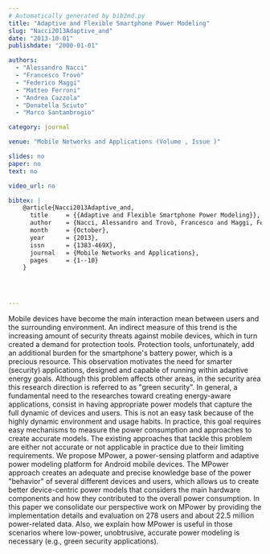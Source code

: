 ```yaml
---
# Automatically generated by bib2md.py
title: "Adaptive and Flexible Smartphone Power Modeling"
slug: "Nacci2013Adaptive_and"
date: "2013-10-01"
publishdate: "2000-01-01"

authors:
  - "Alessandro Nacci"
  - "Francesco Trovò"
  - "Federico Maggi"
  - "Matteo Ferroni"
  - "Andrea Cazzola"
  - "Donatella Sciuto"
  - "Marco Santambrogio"

category: journal

venue: "Mobile Networks and Applications (Volume , Issue )"

slides: no
paper: no
text: no

video_url: no

bibtex: |
    @article{Nacci2013Adaptive_and,
      title     = {{Adaptive and Flexible Smartphone Power Modeling}},
      author    = {Nacci, Alessandro and Trovò, Francesco and Maggi, Federico and Ferroni, Matteo and Cazzola, Andrea and Sciuto, Donatella and Santambrogio, Marco},
      month     = {October},
      year      = {2013},
      issn      = {1383-469X},
      journal   = {Mobile Networks and Applications},
      pages     = {1--10}
    }




---
```


Mobile devices have become the main interaction mean between users and the surrounding environment. An indirect measure of this trend is the increasing amount of security threats against mobile devices, which in turn created a demand for protection tools. Protection tools, unfortunately, add an additional burden for the smartphone's battery power, which is a precious resource. This observation motivates the need for smarter (security) applications, designed and capable of running within adaptive energy goals. Although this problem affects other areas, in the security area this research direction is referred to as "green security". In general, a fundamental need to the researches toward creating energy-aware applications, consist in having appropriate power models that capture the full dynamic of devices and users. This is not an easy task because of the highly dynamic environment and usage habits. In practice, this goal requires easy mechanisms to measure the power consumption and approaches to create accurate models. The existing approaches that tackle this problem are either not accurate or not applicable in practice due to their limiting requirements. We propose MPower, a power-sensing platform and adaptive power modeling platform for Android mobile devices. The MPower approach creates an adequate and precise knowledge base of the power "behavior" of several different devices and users, which allows us to create better device-centric power models that considers the main hardware components and how they contributed to the overall power consumption. In this paper we consolidate our perspective work on MPower by providing the implementation details and evaluation on 278 users and about 22.5 million power-related data. Also, we explain how MPower is useful in those scenarios where low-power, unobtrusive, accurate power modeling is necessary (e.g., green security applications).
